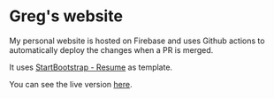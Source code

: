 # Greg's website

My personal website is hosted on Firebase and uses Github actions to automatically deploy
the changes when a PR is merged. 

It uses [StartBootstrap - Resume](https://github.com/StartBootstrap/startbootstrap-resume)
as template. 

You can see the live version [here](https://gregorymermoud.ch).
